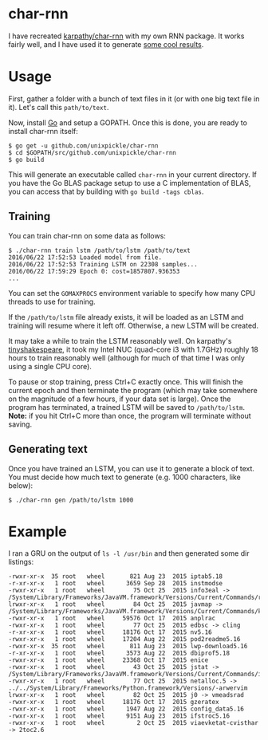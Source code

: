 # char-rnn

I have recreated [karpathy/char-rnn](https://github.com/karpathy/char-rnn) with my own RNN package. It works fairly well, and I have used it to generate [some cool results](#example).

# Usage

First, gather a folder with a bunch of text files in it (or with one big text file in it). Let's call this `path/to/text`.

Now, install [Go](https://golang.org/doc/install) and setup a GOPATH. Once this is done, you are ready to install char-rnn itself:

```
$ go get -u github.com/unixpickle/char-rnn
$ cd $GOPATH/src/github.com/unixpickle/char-rnn
$ go build
```

This will generate an executable called `char-rnn` in your current directory. If you have the Go BLAS package setup to use a C implementation of BLAS, you can access that by building with `go build -tags cblas`.

## Training

You can train char-rnn on some data as follows:

```
$ ./char-rnn train lstm /path/to/lstm /path/to/text
2016/06/22 17:52:53 Loaded model from file.
2016/06/22 17:52:53 Training LSTM on 22308 samples...
2016/06/22 17:59:29 Epoch 0: cost=1857807.936353
...
```

You can set the `GOMAXPROCS` environment variable to specify how many CPU threads to use for training.

If the `/path/to/lstm` file already exists, it will be loaded as an LSTM and training will resume where it left off. Otherwise, a new LSTM will be created.

It may take a while to train the LSTM reasonably well. On karpathy's [tinyshakespeare](https://github.com/karpathy/char-rnn/tree/6f9487a6fe5b420b7ca9afb0d7c078e37c1d1b4e/data/tinyshakespeare), it took my Intel NUC (quad-core i3 with 1.7GHz) roughly 18 hours to train reasonably well (although for much of that time I was only using a single CPU core).

To pause or stop training, press Ctrl+C exactly once. This will finish the current epoch and then terminate the program (which may take somewhere on the magnitude of a few hours, if your data set is large). Once the program has terminated, a trained LSTM will be saved to `/path/to/lstm`. **Note:** if you hit Ctrl+C more than once, the program will terminate without saving.

## Generating text

Once you have trained an LSTM, you can use it to generate a block of text. You must decide how much text to generate (e.g. 1000 characters, like below):

```
$ ./char-rnn gen /path/to/lstm 1000
```

# Example

I ran a GRU on the output of `ls -l /usr/bin` and then generated some dir listings:

```
-rwxr-xr-x  35 root   wheel       821 Aug 23  2015 iptab5.18
-r-xr-xr-x   1 root   wheel      3659 Sep 28  2015 instmodse
-rwxr-xr-x   1 root   wheel        75 Oct 25  2015 info3eal -> /System/Library/Frameworks/JavaVM.framework/Versions/Current/Commands/rmic
lrwxr-xr-x   1 root   wheel        84 Oct 25  2015 javmap -> /System/Library/Frameworks/JavaVM.framework/Versions/Current/Commands/kchase
-rwxr-xr-x   1 root   wheel     59576 Oct 17  2015 anplrac
-rwxr-xr-x   1 root   wheel        77 Oct 25  2015 edbsc -> cling
-r-xr-xr-x   1 root   wheel     18176 Oct 17  2015 nv5.16
-rwxr-xr-x   1 root   wheel     17204 Aug 22  2015 pod2readme5.16
-rwxr-xr-x  35 root   wheel       811 Aug 23  2015 lwp-download5.16
-r-xr-xr-x   1 root   wheel      3573 Aug 22  2015 dbiprof5.18
-rwxr-xr-x   1 root   wheel     23368 Oct 17  2015 enice
-rwxr-xr-x   1 root   wheel        43 Oct 25  2015 jstat -> /System/Library/Frameworks/JavaVM.framework/Versions/Current/Commands/intext
-rwxr-xr-x   1 root   wheel        77 Oct 25  2015 netalloc.5 -> ../../System/Library/Frameworks/Python.framework/Versions/-arwervim
lrwxr-xr-x   1 root   wheel        82 Oct 25  2015 j0 -> vmeadsrad
-rwxr-xr-x   1 root   wheel     18176 Oct 17  2015 gzeratex
-rwxr-xr-x   1 root   wheel      1947 Aug 22  2015 config_data5.16
-rwxr-xr-x   1 root   wheel      9151 Aug 23  2015 ifstroc5.16
-rwxr-xr-x   1 root   wheel         2 Oct 25  2015 viaevketat-cvisthar -> 2toc2.6
```
